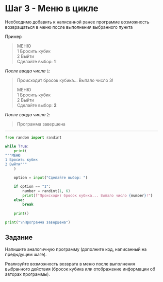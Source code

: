 # Шаг 3 - Меню в цикле

Необходимо добавить к написанной ранее программе возможность возвращаться в меню после выполнения выбранного пункта

Пример 

> МЕНЮ  
> 1 Бросить кубик  
> 2 Выйти  
> Сделайте выбор: **1**

_После ввода числа_ `1`:

> Происходит бросок кубика... Выпало число 3!  
>
> МЕНЮ  
> 1 Бросить кубик  
> 2 Выйти  
> Сделайте выбор: **2**

_После ввода числа_ `2`:

> Программа завершена 

---

```python
from random import randint

while True:
    print(
"""МЕНЮ
1 Бросить кубик
2 Выйти"""
    )

    option = input("Сделайте выбор: ")

    if option == "1":
        number = randint(1, 6)
        print(f"Происходит бросок кубика... Выпало число {number}!")
    else:
        break
    
    print()

print("\nПрограмма завершена") 
```

## Задание 

Напишите аналогичную программу (дополните код, написанный на предыдущем шаге).

Реализуйте возможность возврата в меню после выполнения выбранного действия (бросок кубика или отображение информации об авторах программы).
 